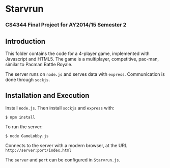# Starvrun
### CS4344 Final Project for AY2014/15 Semester 2

## Introduction
This folder contains the code for a 4-player game, implemented with Javascript and HTML5. 
The game is a multiplayer, competitive, pac-man, similar to Pacman Battle Royale.

The server runs on ```node.js``` and serves data with ```express```.  Communication is done through ```sockjs```.  

## Installation and Execution
Install ```node.js```.  Then install `sockjs` and `express` with:
```
$ npm install
```

To run the server:
```
$ node GameLobby.js
```

Connects to the server with a modern browser, at the URL ```http://server:port/index.html```

The ```server``` and ```port``` can be configured in ```Starvrun.js```.

